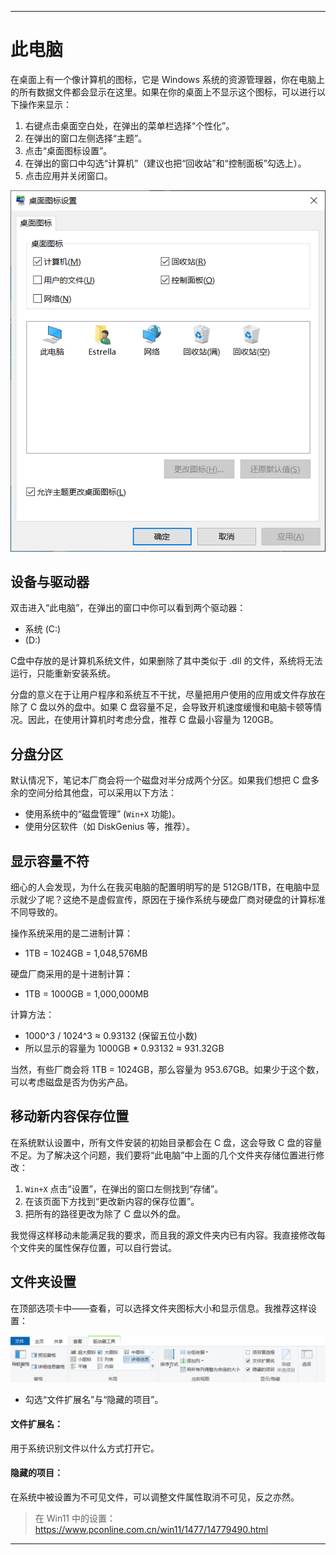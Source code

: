 
---

# **此电脑**

在桌面上有一个像计算机的图标，它是 Windows 系统的资源管理器，你在电脑上的所有数据文件都会显示在这里。如果在你的桌面上不显示这个图标，可以进行以下操作来显示：

1. 右键点击桌面空白处，在弹出的菜单栏选择“个性化”。
2. 在弹出的窗口左侧选择“主题”。
3. 点击“桌面图标设置”。
4. 在弹出的窗口中勾选“计算机”（建议也把“回收站”和“控制面板”勾选上）。
5. 点击应用并关闭窗口。

![桌面图标设置](image-1.png)

## 设备与驱动器

双击进入“此电脑”，在弹出的窗口中你可以看到两个驱动器：
- 系统 (C:)
- (D:)

C盘中存放的是计算机系统文件，如果删除了其中类似于 .dll 的文件，系统将无法运行，只能重新安装系统。

分盘的意义在于让用户程序和系统互不干扰，尽量把用户使用的应用或文件存放在除了 C 盘以外的盘中。如果 C 盘容量不足，会导致开机速度缓慢和电脑卡顿等情况。因此，在使用计算机时考虑分盘，推荐 C 盘最小容量为 120GB。

## 分盘分区

默认情况下，笔记本厂商会将一个磁盘对半分成两个分区。如果我们想把 C 盘多余的空间分给其他盘，可以采用以下方法：
- 使用系统中的“磁盘管理” (`Win+X` 功能)。
- 使用分区软件（如 DiskGenius 等，推荐）。

## 显示容量不符

细心的人会发现，为什么在我买电脑的配置明明写的是 512GB/1TB，在电脑中显示就少了呢？这绝不是虚假宣传，原因在于操作系统与硬盘厂商对硬盘的计算标准不同导致的。

操作系统采用的是二进制计算：
- 1TB = 1024GB = 1,048,576MB

硬盘厂商采用的是十进制计算：
- 1TB = 1000GB = 1,000,000MB

计算方法：
- 1000^3 / 1024^3 ≈ 0.93132 (保留五位小数)
- 所以显示的容量为 1000GB * 0.93132 ≈ 931.32GB

当然，有些厂商会将 1TB = 1024GB，那么容量为 953.67GB。如果少于这个数，可以考虑磁盘是否为伪劣产品。

## 移动新内容保存位置

在系统默认设置中，所有文件安装的初始目录都会在 C 盘，这会导致 C 盘的容量不足。为了解决这个问题，我们要将“此电脑”中上面的几个文件夹存储位置进行修改：

1. `Win+X` 点击“设置”，在弹出的窗口左侧找到“存储”。
2. 在该页面下方找到“更改新内容的保存位置”。
3. 把所有的路径更改为除了 C 盘以外的盘。

我觉得这样移动未能满足我的要求，而且我的源文件夹内已有内容。我直接修改每个文件夹的属性保存位置，可以自行尝试。

## 文件夹设置

在顶部选项卡中——查看，可以选择文件夹图标大小和显示信息。我推荐这样设置：

![文件夹设置](image-2.png)
- 勾选“文件扩展名”与“隐藏的项目”。

#### 文件扩展名：
用于系统识别文件以什么方式打开它。

#### 隐藏的项目：
在系统中被设置为不可见文件，可以调整文件属性取消不可见，反之亦然。

> 在 Win11 中的设置：https://www.pconline.com.cn/win11/1477/14779490.html

---

